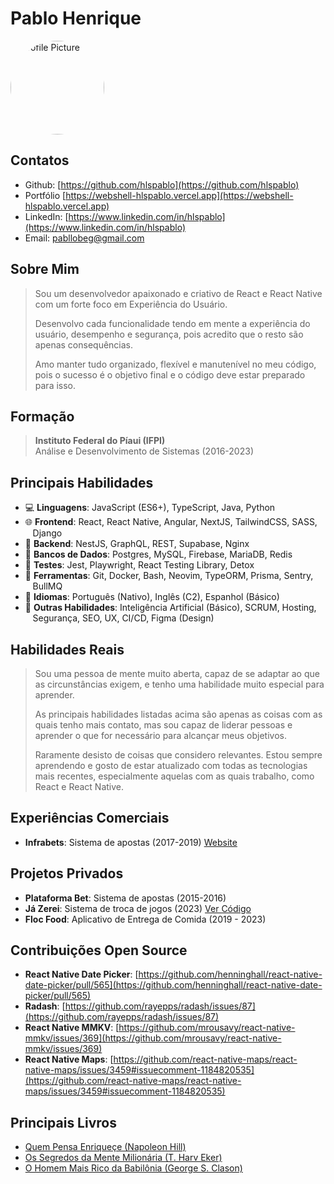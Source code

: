 
<link rel="stylesheet" href="https://cdnjs.cloudflare.com/ajax/libs/font-awesome/5.15.3/css/all.min.css">

# Pablo Henrique

<img src="https://avatars.githubusercontent.com/u/16579563?v=4" class="profile-picture" alt="Profile Picture" style="border-radius: 50%; width: 150px; height: 150px;"/>

## Contatos
- <i class="fas fa-github"></i> Github: [https://github.com/hlspablo](https://github.com/hlspablo)
- <i class="fas fa-globe"></i>  Portfólio [https://webshell-hlspablo.vercel.app](https://webshell-hlspablo.vercel.app)
- <i class="fas fa-linkedin"></i> LinkedIn: [https://www.linkedin.com/in/hlspablo](https://www.linkedin.com/in/hlspablo)
- <i class="fas fa-envelope"></i>  Email: pabllobeg@gmail.com

## Sobre Mim
> Sou um desenvolvedor apaixonado e criativo de React e React Native com um forte foco em Experiência do Usuário.
>
> Desenvolvo cada funcionalidade tendo em mente a experiência do usuário, desempenho e segurança, pois acredito que o resto são apenas consequências.
>
> Amo manter tudo organizado, flexível e manutenível no meu código, pois o sucesso é o objetivo final e o código deve estar preparado para isso.

## Formação
> **Instituto Federal do Píaui (IFPI)** <br />
> Análise e Desenvolvimento de Sistemas
> (2016-2023)

## Principais Habilidades

- 💻 **Linguagens**: JavaScript (ES6+), TypeScript, Java, Python
- 🌐 **Frontend**: React, React Native, Angular, NextJS, TailwindCSS, SASS,
     &nbsp;&nbsp;&nbsp;Django
- 🔗 **Backend**: NestJS, GraphQL, REST, Supabase, Nginx
- 💾 **Bancos de Dados**: Postgres, MySQL, Firebase, MariaDB, Redis
- 🧪 **Testes**: Jest, Playwright, React Testing Library, Detox
- 🔧 **Ferramentas**: Git, Docker, Bash, Neovim, TypeORM, Prisma, Sentry,
     &nbsp;&nbsp;&nbsp;BullMQ
- 🌟 **Idiomas**: Português (Nativo), Inglês (C2), Espanhol (Básico)
- 🚀 **Outras Habilidades**: Inteligência Artificial (Básico), SCRUM, Hosting, 
     &nbsp;&nbsp;&nbsp;Segurança, SEO, UX, CI/CD, Figma (Design)


## Habilidades Reais
> Sou uma pessoa de mente muito aberta, capaz de se adaptar ao que as circunstâncias exigem, e tenho uma habilidade muito especial para aprender.
>
> As principais habilidades listadas acima são apenas as coisas com as quais tenho mais contato, 
mas sou capaz de liderar pessoas e aprender o que for necessário para alcançar meus objetivos. 
>
> Raramente desisto de coisas que considero relevantes. Estou sempre aprendendo e gosto de estar atualizado com todas as tecnologias mais recentes, 
especialmente aquelas com as quais trabalho, como React e React Native.

## Experiências Comerciais
- **Infrabets**: Sistema de apostas (2017-2019) [Website](https://infrabets.com.br)

## Projetos Privados
- **Plataforma Bet**: Sistema de apostas (2015-2016)
- **Já Zerei**: Sistema de troca de jogos (2023) [Ver Código](https://github.com/hlspablo/jazerei)
- **Floc Food**: Aplicativo de Entrega de Comida (2019 - 2023)

## Contribuições Open Source
- **React Native Date Picker**: [https://github.com/henninghall/react-native-date-picker/pull/565](https://github.com/henninghall/react-native-date-picker/pull/565)
- **Radash**: [https://github.com/rayepps/radash/issues/87](https://github.com/rayepps/radash/issues/87)
- **React Native MMKV**: [https://github.com/mrousavy/react-native-mmkv/issues/369](https://github.com/mrousavy/react-native-mmkv/issues/369)
- **React Native Maps**: [https://github.com/react-native-maps/react-native-maps/issues/3459#issuecomment-1184820535](https://github.com/react-native-maps/react-native-maps/issues/3459#issuecomment-1184820535)

## Principais Livros
- [Quem Pensa Enriqueçe (Napoleon Hill)](https://www.amazon.com.br/Quem-Pensa-Enriquece-Legado-Napoleon/dp/8568014542)
- [Os Segredos da Mente Milionária (T. Harv Eker)](https://www.amazon.com.br/segredos-mente-milion%C3%A1ria-Harv-Eker/dp/8575422391)
- [O Homem Mais Rico da Babilônia (George S. Clason)](https://www.amazon.com.br/Homem-Mais-Rico-Babil%C3%B4nia/dp/8595081530)



